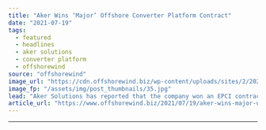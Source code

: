 ```yaml
---
title: "Aker Wins ‘Major’ Offshore Converter Platform Contract"
date: "2021-07-19"
tags: 
  - featured
  - headlines
  - aker solutions
  - converter platform
  - offshorewind
source: "offshorewind"
image_url: "https://cdn.offshorewind.biz/wp-content/uploads/sites/2/2021/07/19162003/RWE_Nordsee-Ost-substation.jpg"
image_fp: "/assets/img/post_thumbnails/35.jpg"
lead: "Aker Solutions has reported that the company won an EPCI contract for an offshore"
article_url: "https://www.offshorewind.biz/2021/07/19/aker-wins-major-offshore-converter-platform-contract/"
---
```


---
